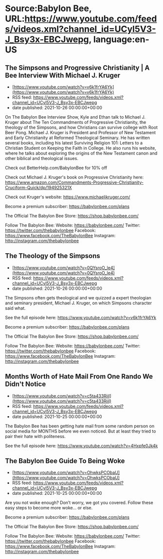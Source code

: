 # Source:Babylon Bee, URL:https://www.youtube.com/feeds/videos.xml?channel_id=UCyl5V3-J_Bsy3x-EBCJwepg, language:en-US

## The Simpsons and Progressive Christianity | A Bee Interview With Michael J. Kruger
 - [https://www.youtube.com/watch?v=v6k1frYA6Yk](https://www.youtube.com/watch?v=v6k1frYA6Yk)
 - RSS feed: https://www.youtube.com/feeds/videos.xml?channel_id=UCyl5V3-J_Bsy3x-EBCJwepg
 - date published: 2021-10-26 00:00:00+00:00

On The Babylon Bee Interview Show, Kyle and Ethan talk to Michael J. Kruger about The Ten Commandments of Progressive Christianity, the theology of the Simpsons, and how Christians can survive college with Root Beer Pong. Michael J. Kruger is President and Professor of New Testament and Early Christianity at Reformed Theological Seminary. He has written several books, including his latest Surviving Religion 101: Letters to a Christian Student on Keeping the Faith in College. He also runs his website, where he talks about exploring the origins of the New Testament canon and other biblical and theological issues.

Check out BetterHelp.com/BabylonBee for 10% off

Check out Michael J. Kruger's book on Progressive Christianity here: https://www.amazon.com/Commandments-Progressive-Christianity-Cruciform-Quick/dp/194925321X

Check out Kruger's website: https://www.michaeljkruger.com/

Become a premium subscriber:  https://babylonbee.com/plans

The Official The Babylon Bee Store:  https://shop.babylonbee.com/

Follow The Babylon Bee:
Website: https://babylonbee.com/
Twitter: https://twitter.com/thebabylonbee
Facebook: https://www.facebook.com/TheBabylonBee
Instagram: http://instagram.com/thebabylonbee

## The Theology of the Simpsons
 - [https://www.youtube.com/watch?v=0QYsroO_le4](https://www.youtube.com/watch?v=0QYsroO_le4)
 - RSS feed: https://www.youtube.com/feeds/videos.xml?channel_id=UCyl5V3-J_Bsy3x-EBCJwepg
 - date published: 2021-10-26 00:00:00+00:00

The Simpsons often gets theological and we quizzed a expert theologian and seminary president, Michael J. Kruger, on which Simpsons character said what.

See the full episode here: https://www.youtube.com/watch?v=v6k1frYA6Yk

Become a premium subscriber:  https://babylonbee.com/plans

The Official The Babylon Bee Store:  https://shop.babylonbee.com/

Follow The Babylon Bee:
Website: https://babylonbee.com/
Twitter: https://twitter.com/thebabylonbee
Facebook: https://www.facebook.com/TheBabylonBee
Instagram: http://instagram.com/thebabylonbee

## Months Worth of Hate Mail From One Rando We Didn't Notice
 - [https://www.youtube.com/watch?v=c5ta433RiiI](https://www.youtube.com/watch?v=c5ta433RiiI)
 - RSS feed: https://www.youtube.com/feeds/videos.xml?channel_id=UCyl5V3-J_Bsy3x-EBCJwepg
 - date published: 2021-10-25 00:00:00+00:00

The Babylon Bee has been getting hate mail from some random person on social media for MONTHS before we even noticed. But at least they tried to pair their hate with politeness.

See the full episode here: https://www.youtube.com/watch?v=4Hxpfe0Jk4k

## The Babylon Bee Guide To Being Woke
 - [https://www.youtube.com/watch?v=OhwksPCObaU](https://www.youtube.com/watch?v=OhwksPCObaU)
 - RSS feed: https://www.youtube.com/feeds/videos.xml?channel_id=UCyl5V3-J_Bsy3x-EBCJwepg
 - date published: 2021-10-25 00:00:00+00:00

Are you not woke enough? Don’t worry, we got you covered. Follow these easy steps to become more woke… or else.

Become a premium subscriber:  https://babylonbee.com/plans

The Official The Babylon Bee Store:  https://shop.babylonbee.com/

Follow The Babylon Bee:
Website: https://babylonbee.com/
Twitter: https://twitter.com/thebabylonbee
Facebook: https://www.facebook.com/TheBabylonBee
Instagram: http://instagram.com/thebabylonbee

